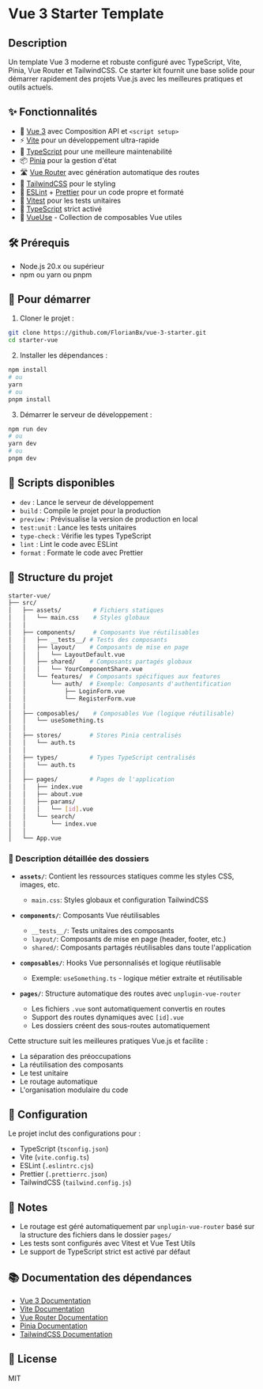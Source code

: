 # Vue 3 Starter Template

## Description

Un template Vue 3 moderne et robuste configuré avec TypeScript, Vite, Pinia, Vue Router et TailwindCSS. Ce starter kit fournit une base solide pour démarrer rapidement des projets Vue.js avec les meilleures pratiques et outils actuels.

## ✨ Fonctionnalités

- 🚀 [Vue 3](https://vuejs.org/) avec Composition API et `<script setup>`
- ⚡️ [Vite](https://vitejs.dev/) pour un développement ultra-rapide
- 🎯 [TypeScript](https://www.typescriptlang.org/) pour une meilleure maintenabilité
- 📦 [Pinia](https://pinia.vuejs.org/) pour la gestion d'état
- 🛣 [Vue Router](https://router.vuejs.org/) avec génération automatique des routes
- 🎨 [TailwindCSS](https://tailwindcss.com/) pour le styling
- 📝 [ESLint](https://eslint.org/) + [Prettier](https://prettier.io/) pour un code propre et formaté
- 🧪 [Vitest](https://vitest.dev/) pour les tests unitaires
- 💪 [TypeScript](https://www.typescriptlang.org/) strict activé
- 🔧 [VueUse](https://vueuse.org/) - Collection de composables Vue utiles

## 🛠 Prérequis

- Node.js 20.x ou supérieur
- npm ou yarn ou pnpm

## 🚀 Pour démarrer

1. Cloner le projet :

```bash
git clone https://github.com/FlorianBx/vue-3-starter.git
cd starter-vue
```

2. Installer les dépendances :

```bash
npm install
# ou
yarn
# ou
pnpm install
```

3. Démarrer le serveur de développement :

```bash
npm run dev
# ou
yarn dev
# ou
pnpm dev
```

## 📜 Scripts disponibles

- `dev` : Lance le serveur de développement
- `build` : Compile le projet pour la production
- `preview` : Prévisualise la version de production en local
- `test:unit` : Lance les tests unitaires
- `type-check` : Vérifie les types TypeScript
- `lint` : Lint le code avec ESLint
- `format` : Formate le code avec Prettier

## 📁 Structure du projet

```bash
starter-vue/
├── src/
│   ├── assets/         # Fichiers statiques
│   │   └── main.css    # Styles globaux
│   │
│   ├── components/     # Composants Vue réutilisables
│   │   ├── __tests__/ # Tests des composants
│   │   ├── layout/    # Composants de mise en page
│   │   │   └── LayoutDefault.vue
│   │   ├── shared/    # Composants partagés globaux
│   │   │   └── YourComponentShare.vue
│   │   └── features/  # Composants spécifiques aux features
│   │       └── auth/  # Exemple: Composants d'authentification
│   │           ├── LoginForm.vue
│   │           └── RegisterForm.vue
│   │
│   ├── composables/    # Composables Vue (logique réutilisable)
│   │   └── useSomething.ts
│   │
│   ├── stores/        # Stores Pinia centralisés
│   │   └── auth.ts
│   │
│   ├── types/         # Types TypeScript centralisés
│   │   └── auth.ts
│   │
│   ├── pages/         # Pages de l'application
│   │   ├── index.vue
│   │   ├── about.vue
│   │   ├── params/
│   │   │   └── [id].vue
│   │   └── search/
│   │       └── index.vue
│   │
│   └── App.vue
```

### 📂 Description détaillée des dossiers

- **`assets/`**: Contient les ressources statiques comme les styles CSS, images, etc.

  - `main.css`: Styles globaux et configuration TailwindCSS

- **`components/`**: Composants Vue réutilisables

  - `__tests__/`: Tests unitaires des composants
  - `layout/`: Composants de mise en page (header, footer, etc.)
  - `shared/`: Composants partagés réutilisables dans toute l'application

- **`composables/`**: Hooks Vue personnalisés et logique réutilisable

  - Exemple: `useSomething.ts` - logique métier extraite et réutilisable

- **`pages/`**: Structure automatique des routes avec `unplugin-vue-router`
  - Les fichiers `.vue` sont automatiquement convertis en routes
  - Support des routes dynamiques avec `[id].vue`
  - Les dossiers créent des sous-routes automatiquement

Cette structure suit les meilleures pratiques Vue.js et facilite :

- La séparation des préoccupations
- La réutilisation des composants
- Le test unitaire
- Le routage automatique
- L'organisation modulaire du code

## 🔧 Configuration

Le projet inclut des configurations pour :

- TypeScript (`tsconfig.json`)
- Vite (`vite.config.ts`)
- ESLint (`.eslintrc.cjs`)
- Prettier (`.prettierrc.json`)
- TailwindCSS (`tailwind.config.js`)

## 📝 Notes

- Le routage est géré automatiquement par `unplugin-vue-router` basé sur la structure des fichiers dans le dossier `pages/`
- Les tests sont configurés avec Vitest et Vue Test Utils
- Le support de TypeScript strict est activé par défaut

## 📚 Documentation des dépendances

- [Vue 3 Documentation](https://vuejs.org/)
- [Vite Documentation](https://vitejs.dev/)
- [Vue Router Documentation](https://router.vuejs.org/)
- [Pinia Documentation](https://pinia.vuejs.org/)
- [TailwindCSS Documentation](https://tailwindcss.com/)

## 📄 License

MIT

